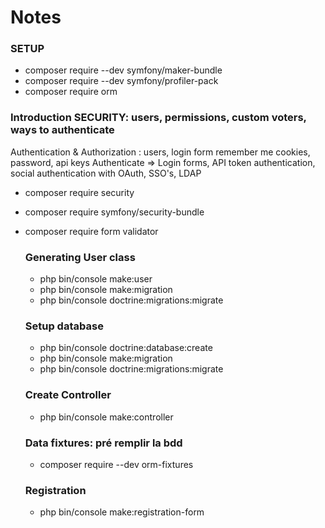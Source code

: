 # Notes

### SETUP
- composer require --dev symfony/maker-bundle
- composer require --dev symfony/profiler-pack
- composer require orm

### Introduction SECURITY: users, permissions, custom voters, ways to authenticate
Authentication & Authorization : users, login form remember me cookies, password, api keys
Authenticate => Login forms, API token authentication, social authentication with OAuth, SSO's, LDAP

- composer require security 
- composer require symfony/security-bundle
- composer require form validator 

    ### Generating User class 
    - php bin/console make:user
    - php bin/console make:migration
    - php bin/console doctrine:migrations:migrate


    ### Setup database
    - php bin/console doctrine:database:create
    - php bin/console make:migration 
    - php bin/console doctrine:migrations:migrate

    ### Create Controller
    - php bin/console make:controller
     
    ### Data fixtures: pré remplir la bdd
    - composer require --dev orm-fixtures

    ### Registration
    - php bin/console make:registration-form